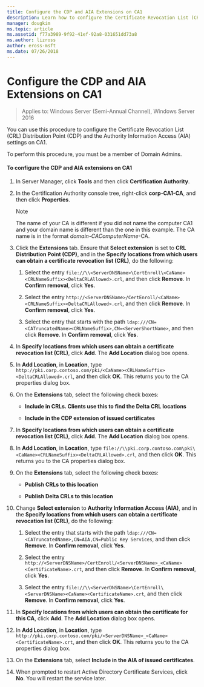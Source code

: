 ```yaml
---
title: Configure the CDP and AIA Extensions on CA1
description: Learn how to configure the Certificate Revocation List (CRL) Distribution Point (CDP) and the Authority Information Access (AIA) settings on CA1.
manager: dougkim
ms.topic: article
ms.assetid: f77a3989-9f92-41ef-92a8-031651dd73a8
ms.author: lizross
author: eross-msft
ms.date: 07/26/2018
---
```

# Configure the CDP and AIA Extensions on CA1

>Applies to: Windows Server (Semi-Annual Channel), Windows Server 2016

You can use this procedure to configure the Certificate Revocation List (CRL) Distribution Point (CDP) and the Authority Information Access (AIA) settings on CA1.

To perform this procedure, you must be a member of Domain Admins.

#### To configure the CDP and AIA extensions on CA1

1.  In Server Manager, click **Tools** and then click **Certification Authority**.

2.  In the Certification Authority console tree, right-click **corp-CA1-CA**, and then click **Properties**.

    > [!NOTE]
    > The name of your CA is different if you did not name the computer CA1 and your domain name is different than the one in this example. The CA name is in the format *domain*-*CAComputerName*-CA.

3.  Click the **Extensions** tab. Ensure that **Select extension** is set to **CRL Distribution Point (CDP)**, and in the **Specify locations from which users can obtain a certificate revocation list (CRL)**, do the following:

    1.  Select the entry `file://\\<ServerDNSName>\CertEnroll\<CaName><CRLNameSuffix><DeltaCRLAllowed>.crl`, and then click **Remove**. In **Confirm removal**, click **Yes**.

    2.  Select the entry `http://<ServerDNSName>/CertEnroll/<CaName><CRLNameSuffix><DeltaCRLAllowed>.crl`, and then click **Remove**. In **Confirm removal**, click **Yes**.

    3.  Select the entry that starts with the path `ldap:///CN=<CATruncatedName><CRLNameSuffix>,CN=<ServerShortName>`, and then click **Remove**. In **Confirm removal**, click **Yes**.

4.  In **Specify locations from which users can obtain a certificate revocation list (CRL)**, click **Add**. The **Add Location** dialog box opens.

5.  In **Add Location**, in **Location**, type `http://pki.corp.contoso.com/pki/<CaName><CRLNameSuffix><DeltaCRLAllowed>.crl`, and then click **OK**. This returns you to the CA properties dialog box.

6.  On the **Extensions** tab, select the following check boxes:

    -   **Include in CRLs. Clients use this to find the Delta CRL locations**

    -   **Include in the CDP extension of issued certificates**

7.  In **Specify locations from which users can obtain a certificate revocation list (CRL)**, click **Add**. The **Add Location** dialog box opens.

8.  In **Add Location**, in **Location**, type `file://\\pki.corp.contoso.com\pki\<CaName><CRLNameSuffix><DeltaCRLAllowed>.crl`, and then click **OK**. This returns you to the CA properties dialog box.

9. On the **Extensions** tab, select the following check boxes:

    -   **Publish CRLs to this location**

    -   **Publish Delta CRLs to this location**

10. Change **Select extension** to **Authority Information Access (AIA)**, and in the **Specify locations from which users can obtain a certificate revocation list (CRL)**, do the following:

    1.  Select the entry that starts with the path `ldap:///CN=<CATruncatedName>,CN=AIA,CN=Public Key Services`, and then click **Remove**. In **Confirm removal**, click **Yes**.

    2.  Select the entry `http://<ServerDNSName>/CertEnroll/<ServerDNSName>_<CaName><CertificateName>.crt`, and then click **Remove**. In **Confirm removal**, click **Yes**.

    3.  Select the entry `file://\\<ServerDNSName>\CertEnroll\<ServerDNSName><CaName><CertificateName>.crt`, and then click **Remove**. In **Confirm removal**, click **Yes**.

11. In **Specify locations from which users can obtain the certificate for this CA**, click **Add**. The **Add Location** dialog box opens.

12. In **Add Location**, in **Location**, type `http://pki.corp.contoso.com/pki/<ServerDNSName>_<CaName><CertificateName>.crt`, and then click **OK**. This returns you to the CA properties dialog box.

13. On the **Extensions** tab, select **Include in the AIA of issued certificates**.

14. When prompted to restart Active Directory Certificate Services, click **No**. You will restart the service later.



